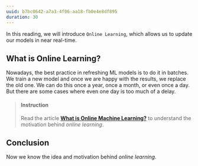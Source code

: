 ```yaml
---
uuid: b7bc0642-a7a3-4f06-aa18-fb0e4e8df895
duration: 30
---
```



In this reading, we will introduce `Online Learning`, which allows us to update our models in near real-time.


## What is Online Learning?


Nowadays, the best practice in refreshing ML models is to do it in batches. We train a new model and once we are happy with the results, we replace the old one. We can do this once a year, once a month, or even once a day. But there are some cases where even one day is too much of a delay. 

> #### Instruction
> Read the article [**What is Online Machine Learning?**](https://medium.com/value-stream-design/online-machine-learning-515556ff72c5
) to understand the motivation behind *online learning*.



## Conclusion

Now we know the idea and motivation behind *online learning*.

